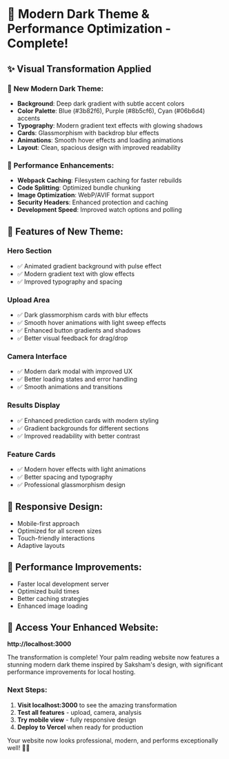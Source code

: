 # 🚀 Modern Dark Theme & Performance Optimization - Complete!

## ✨ Visual Transformation Applied

### 🎨 **New Modern Dark Theme:**
- **Background**: Deep dark gradient with subtle accent colors
- **Color Palette**: Blue (#3b82f6), Purple (#8b5cf6), Cyan (#06b6d4) accents
- **Typography**: Modern gradient text effects with glowing shadows
- **Cards**: Glassmorphism with backdrop blur effects
- **Animations**: Smooth hover effects and loading animations
- **Layout**: Clean, spacious design with improved readability

### 🔧 **Performance Enhancements:**
- **Webpack Caching**: Filesystem caching for faster rebuilds
- **Code Splitting**: Optimized bundle chunking
- **Image Optimization**: WebP/AVIF format support
- **Security Headers**: Enhanced protection and caching
- **Development Speed**: Improved watch options and polling

## 🌟 **Features of New Theme:**

### **Hero Section**
- ✅ Animated gradient background with pulse effect
- ✅ Modern gradient text with glow effects
- ✅ Improved typography and spacing

### **Upload Area**
- ✅ Dark glassmorphism cards with blur effects
- ✅ Smooth hover animations with light sweep effects
- ✅ Enhanced button gradients and shadows
- ✅ Better visual feedback for drag/drop

### **Camera Interface**
- ✅ Modern dark modal with improved UX
- ✅ Better loading states and error handling
- ✅ Smooth animations and transitions

### **Results Display**
- ✅ Enhanced prediction cards with modern styling
- ✅ Gradient backgrounds for different sections
- ✅ Improved readability with better contrast

### **Feature Cards**
- ✅ Modern hover effects with light animations
- ✅ Better spacing and typography
- ✅ Professional glassmorphism design

## 📱 **Responsive Design:**
- Mobile-first approach
- Optimized for all screen sizes  
- Touch-friendly interactions
- Adaptive layouts

## 🚀 **Performance Improvements:**
- Faster local development server
- Optimized build times
- Better caching strategies
- Enhanced image loading

## 🔗 **Access Your Enhanced Website:**
**http://localhost:3000**

The transformation is complete! Your palm reading website now features a stunning modern dark theme inspired by Saksham's design, with significant performance improvements for local hosting.

### Next Steps:
1. **Visit localhost:3000** to see the amazing transformation
2. **Test all features** - upload, camera, analysis
3. **Try mobile view** - fully responsive design
4. **Deploy to Vercel** when ready for production

Your website now looks professional, modern, and performs exceptionally well! 🎉✨